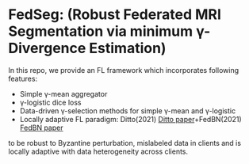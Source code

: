 # FedSeg: (Robust Federated MRI Segmentation via minimum γ-Divergence Estimation)
In this repo, we provide an FL framework which incorporates following features:

- Simple γ-mean aggregator
- γ-logistic dice loss
- Data-driven γ-selection methods for simple γ-mean and γ-logistic
- Locally adaptive FL paradigm: Ditto(2021) [Ditto paper](https://arxiv.org/abs/2012.04221)+FedBN(2021) [FedBN paper](https://arxiv.org/abs/2102.07623)

to be robust to Byzantine perturbation, mislabeled data in clients and is locally adaptive with data heterogeneity across clients.






